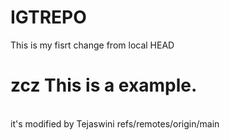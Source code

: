 # IGTREPO


This is my fisrt change from local
HEAD

zcz
This is a example.
=======
<br>
it's modified by Tejaswini
 refs/remotes/origin/main
